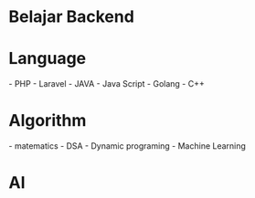 # Belajar Backend

<h1>Language</h1>
- PHP
- Laravel
- JAVA
- Java Script
- Golang
- C++

<h1>Algorithm</h1>
- matematics
- DSA
- Dynamic programing
- Machine Learning

<h1>AI</h1>
